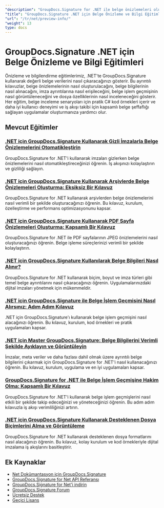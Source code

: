 ```yaml
---
"description": "GroupDocs.Signature for .NET ile belge önizlemeleri oluşturma ve belge ve imza bilgilerini alma konusunda adım adım eğitimler."
"title": "GroupDocs.Signature .NET için Belge Önizleme ve Bilgi Eğitimleri"
"url": "/tr/net/preview-info/"
"weight": 13
type: docs
---
```

# GroupDocs.Signature .NET için Belge Önizleme ve Bilgi Eğitimleri

Önizleme ve bilgilendirme eğitimlerimiz, .NET'te GroupDocs.Signature kullanarak değerli belge verilerini nasıl çıkaracağınızı gösterir. Bu ayrıntılı kılavuzlar, belge önizlemelerinin nasıl oluşturulacağını, belge bilgilerinin nasıl alınacağını, imza ayrıntılarına nasıl erişileceğini, belge işlem geçmişinin nasıl görüntüleneceğini ve dosya özelliklerinin nasıl inceleneceğini gösterir. Her eğitim, belge inceleme senaryoları için pratik C# kod örnekleri içerir ve daha iyi kullanıcı deneyimi ve iş akışı takibi için kapsamlı belge şeffaflığı sağlayan uygulamalar oluşturmanıza yardımcı olur.

## Mevcut Eğitimler

### [.NET için GroupDocs.Signature Kullanarak Gizli İmzalarla Belge Önizlemelerini Otomatikleştirin](./automate-document-previews-hidden-signatures-groupdocs-signature/)
GroupDocs.Signature for .NET'i kullanarak imzaları gizlerken belge önizlemelerini nasıl otomatikleştireceğinizi öğrenin. İş akışınızı kolaylaştırın ve gizliliği sağlayın.

### [.NET için GroupDocs.Signature Kullanarak Arşivlerde Belge Önizlemeleri Oluşturma: Eksiksiz Bir Kılavuz](./generate-document-previews-groupdocs-signature-net/)
GroupDocs.Signature for .NET kullanarak arşivlerden belge önizlemelerini nasıl verimli bir şekilde oluşturacağınızı öğrenin. Bu kılavuz, kurulum, özelleştirme ve performans optimizasyonunu kapsar.

### [.NET için GroupDocs.Signature Kullanarak PDF Sayfa Önizlemeleri Oluşturma: Kapsamlı Bir Kılavuz](./generate-pdf-page-previews-groupdocs-signature-net/)
GroupDocs.Signature for .NET ile PDF sayfalarının JPEG önizlemelerini nasıl oluşturacağınızı öğrenin. Belge işleme süreçlerinizi verimli bir şekilde kolaylaştırın.

### [.NET için GroupDocs.Signature Kullanılarak Belge Bilgileri Nasıl Alınır?](./retrieve-document-info-groupdocs-signature-net/)
GroupDocs.Signature for .NET kullanarak biçim, boyut ve imza türleri gibi temel belge ayrıntılarını nasıl çıkaracağınızı öğrenin. Uygulamalarınızdaki dijital imzaları yönetmek için mükemmeldir.

### [.NET için GroupDocs.Signature ile Belge İşlem Geçmişini Nasıl Alırsınız: Adım Adım Kılavuz](./groupdocs-signature-net-document-process-history/)
.NET için GroupDocs.Signature'ı kullanarak belge işlem geçmişini nasıl alacağınızı öğrenin. Bu kılavuz, kurulum, kod örnekleri ve pratik uygulamaları kapsar.

### [.NET için Master GroupDocs.Signature: Belge Bilgilerini Verimli Şekilde Ayıklayın ve Görüntüleyin](./groupdocs-signature-net-document-info-extraction/)
İmzalar, meta veriler ve daha fazlası dahil olmak üzere ayrıntılı belge bilgilerini çıkarmak için GroupDocs.Signature for .NET'i nasıl kullanacağınızı öğrenin. Bu kılavuz, kurulum, uygulama ve en iyi uygulamaları kapsar.

### [GroupDocs.Signature for .NET ile Belge İşlem Geçmişine Hakim Olma: Kapsamlı Bir Kılavuz](./groupdocs-signature-dotnet-document-history/)
GroupDocs.Signature for .NET'i kullanarak belge işlem geçmişlerini nasıl etkili bir şekilde takip edeceğinizi ve yöneteceğinizi öğrenin. Bu adım adım kılavuzla iş akışı verimliliğinizi artırın.

### [.NET için GroupDocs.Signature Kullanarak Desteklenen Dosya Biçimlerini Alma ve Görüntüleme](./retrieve-supported-file-formats-groupdocs-signature-net/)
GroupDocs.Signature for .NET kullanarak desteklenen dosya formatlarını nasıl alacağınızı öğrenin. Bu kılavuz, kolay kurulum ve kod örnekleriyle dijital imzalama iş akışlarını basitleştirir.

## Ek Kaynaklar

- [Net Dokümantasyon için GroupDocs.Signature](https://docs.groupdocs.com/signature/net/)
- [GroupDocs.Signature for Net API Referansı](https://reference.groupdocs.com/signature/net/)
- [GroupDocs.Signature for Net'i indirin](https://releases.groupdocs.com/signature/net/)
- [GroupDocs.Signature Forum](https://forum.groupdocs.com/c/signature)
- [Ücretsiz Destek](https://forum.groupdocs.com/)
- [Geçici Lisans](https://purchase.groupdocs.com/temporary-license/)